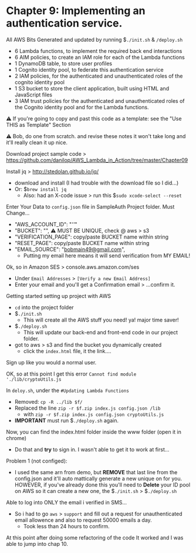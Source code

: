 # Chapter 9: Implementing an authentication service.

All AWS Bits Generated and updated by running $`./init.sh` & `/deploy.sh`
- 6 Lambda functions, to implement the required back end interactions
- 6 AIM policies, to create an IAM role for each of the Lambda functions
- 1 DynamoDB table, to store user profiles
- 1 Cognito identity pool, to federate this authentication service
- 2 IAM policies, for the authenticated and unauthenticated roles of the cognito identity pool
- 1 S3 bucket to store the client application, built using HTML and JavaScript files
- 3 IAM trust policies for the authenticated and unauthenticated roles of the Cognito identity pool and for the Lambda functions.

⚠️ If you're going to copy and past this code as a template: see the "Use THIS as Template" Section

⚠️  Bob, do one from scratch. and revise these notes it won't take long and it'll really clean it up nice.

Download project sample code > https://github.com/danilop/AWS_Lambda_in_Action/tree/master/Chapter09

Install jq > http://stedolan.github.io/jq/
- download and install (I had trouble with the download file so I did...)
- Or: $`brew install jq`
  - Also: had an X-code issue > run this $`sudo xcode-select --reset`

Enter Your Data to `config.json` file in SampleAuth Project folder. Must Change...
- "AWS_ACCOUNT_ID": "*'<get on aws my account page>'*"
- "BUCKET": "*<robbobfrh84-sample-auth>*", ⚠️ MUST BE UNIQUE, check @ aws > s3
- "VERIFICATION_PAGE": copy/paste BUCKET name within string
- "RESET_PAGE": copy/paste BUCKET name within string
- "EMAIL_SOURCE": "bobmain49@gmail.com",
  - Putting my email here means it will send verification from MY EMAIL!

Ok, so in Amazon SES > console.aws.amazon.com/ses
- Under  `Email Addresses` > `[Verify a new Email Address]`
- Enter your email and you'll get a Confirmation email > ...confirm it.

Getting started setting up project with AWS
- `cd` into the project folder
- $`./init.sh`
  - This will create all the AWS stuff you need! ya! major time saver!
- $`./deploy.sh`
  - This will update our back-end and front-end code in our project folder.
- got to aws > s3 and find the bucket you dynamically created
  - click the `index.html` file, it the link....

Sign up like you would a normal user.

OK, so at this point I get this error `Cannot find module './lib/cryptoUtils.js`

In `deloy.sh`, under the `#Updating Lambda Functions`
- Removed: `cp -R ../lib $f/`
- Replaced the line `zip -r $f.zip index.js config.json /lib`
  - with `zip -r $f.zip index.js config.json cryptoUtils.js`
- **IMPORTANT** must run $`./deploy.sh` again.

Now, you can find the index.html folder inside the www folder (open it in chrome)
- Do that and **try** to sign in. I wasn't able to get it to work at first...

Problem 1 (not configed):
- I used the same arn from demo, but **REMOVE** that last line from the config.json and it'll auto mattically generate a new unique on for you. HOWEVER, if you've already done this you'll need to **Delete** your ID pool on AWS so it can create a new one, the $`./init.sh` > $`./deploy.sh`

Able to log into ONLY the email i verified in SMS...
- So i had to go `aws` > `support` and fill out a request for unauthenticated email allowence and also to request 50000 emails a day.
  - Took less than 24 hours to confirm.

At this point after doing some refactoring of the code It worked and I was able to jump into chap 10.
